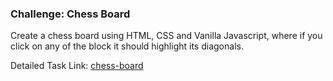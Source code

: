 ### Challenge: Chess Board

Create a chess board using HTML, CSS and Vanilla Javascript, where if you click on any of the block it should highlight its diagonals.

Detailed Task Link: [chess-board](https://github.com/devkodeio/the-dom-challenge/tree/main/chess-board)